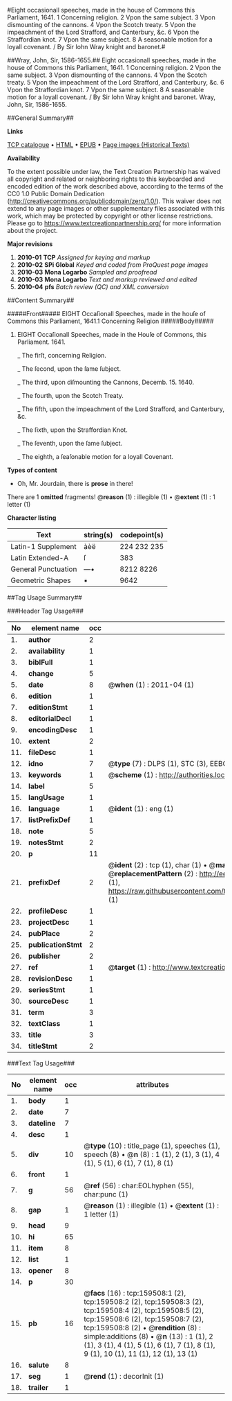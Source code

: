 #Eight occasionall speeches, made in the house of Commons this Parliament, 1641. 1 Concerning religion. 2 Vpon the same subject. 3 Vpon dismounting of the cannons. 4 Vpon the Scotch treaty. 5 Vpon the impeachment of the Lord Strafford, and Canterbury, &c. 6 Vpon the Straffordian knot. 7 Vpon the same subject. 8 A seasonable motion for a loyall covenant. / By Sir Iohn Wray knight and baronet.#

##Wray, John, Sir, 1586-1655.##
Eight occasionall speeches, made in the house of Commons this Parliament, 1641. 1 Concerning religion. 2 Vpon the same subject. 3 Vpon dismounting of the cannons. 4 Vpon the Scotch treaty. 5 Vpon the impeachment of the Lord Strafford, and Canterbury, &c. 6 Vpon the Straffordian knot. 7 Vpon the same subject. 8 A seasonable motion for a loyall covenant. / By Sir Iohn Wray knight and baronet.
Wray, John, Sir, 1586-1655.

##General Summary##

**Links**

[TCP catalogue](http://www.ota.ox.ac.uk/tcp/)  • 
[HTML](http://tei.it.ox.ac.uk/tcp/Texts-HTML/free/A96/A96962.html)  • 
[EPUB](http://tei.it.ox.ac.uk/tcp/Texts-EPUB/free/A96/A96962.epub) • 
[Page images (Historical Texts)](https://historicaltexts.jisc.ac.uk/eebo-99873066e)

**Availability**

To the extent possible under law, the Text Creation Partnership has waived all copyright and related or neighboring rights to this keyboarded and encoded edition of the work described above, according to the terms of the CC0 1.0 Public Domain Dedication (http://creativecommons.org/publicdomain/zero/1.0/). This waiver does not extend to any page images or other supplementary files associated with this work, which may be protected by copyright or other license restrictions. Please go to https://www.textcreationpartnership.org/ for more information about the project.

**Major revisions**

1. __2010-01__ __TCP__ *Assigned for keying and markup*
1. __2010-02__ __SPi Global__ *Keyed and coded from ProQuest page images*
1. __2010-03__ __Mona Logarbo__ *Sampled and proofread*
1. __2010-03__ __Mona Logarbo__ *Text and markup reviewed and edited*
1. __2010-04__ __pfs__ *Batch review (QC) and XML conversion*

##Content Summary##

#####Front#####
EIGHT Occaſionall Speeches, made in the houſe of Commons this Parliament, 1641.1 Concerning Religion
#####Body#####

1. EIGHT Occaſionall Speeches, made in the Houſe of Commons, this Parliament. 1641.

    _ The firſt, concerning Religion.

    _ The ſecond, upon the ſame ſubject.

    _ The third, upon diſmounting the Cannons, Decemb. 15. 1640.

    _ The fourth, upon the Scotch Treaty.

    _ The fifth, upon the impeachment of the Lord Strafford, and Canterbury, &c.

    _ The ſixth, upon the Straffordian Knot.

    _ The ſeventh, upon the ſame ſubject.

    _ The eighth, a ſeaſonable motion for a loyall Covenant.

**Types of content**

  * Oh, Mr. Jourdain, there is **prose** in there!

There are 1 **omitted** fragments! 
 @__reason__ (1) : illegible (1)  •  @__extent__ (1) : 1 letter (1)

**Character listing**


|Text|string(s)|codepoint(s)|
|---|---|---|
|Latin-1 Supplement|àèë|224 232 235|
|Latin Extended-A|ſ|383|
|General Punctuation|—•|8212 8226|
|Geometric Shapes|▪|9642|

##Tag Usage Summary##

###Header Tag Usage###

|No|element name|occ|attributes|
|---|---|---|---|
|1.|__author__|2||
|2.|__availability__|1||
|3.|__biblFull__|1||
|4.|__change__|5||
|5.|__date__|8| @__when__ (1) : 2011-04 (1)|
|6.|__edition__|1||
|7.|__editionStmt__|1||
|8.|__editorialDecl__|1||
|9.|__encodingDesc__|1||
|10.|__extent__|2||
|11.|__fileDesc__|1||
|12.|__idno__|7| @__type__ (7) : DLPS (1), STC (3), EEBO-CITATION (1), PROQUEST (1), VID (1)|
|13.|__keywords__|1| @__scheme__ (1) : http://authorities.loc.gov/ (1)|
|14.|__label__|5||
|15.|__langUsage__|1||
|16.|__language__|1| @__ident__ (1) : eng (1)|
|17.|__listPrefixDef__|1||
|18.|__note__|5||
|19.|__notesStmt__|2||
|20.|__p__|11||
|21.|__prefixDef__|2| @__ident__ (2) : tcp (1), char (1)  •  @__matchPattern__ (2) : ([0-9\-]+):([0-9IVX]+) (1), (.+) (1)  •  @__replacementPattern__ (2) : http://eebo.chadwyck.com/downloadtiff?vid=$1&page=$2 (1), https://raw.githubusercontent.com/textcreationpartnership/Texts/master/tcpchars.xml#$1 (1)|
|22.|__profileDesc__|1||
|23.|__projectDesc__|1||
|24.|__pubPlace__|2||
|25.|__publicationStmt__|2||
|26.|__publisher__|2||
|27.|__ref__|1| @__target__ (1) : http://www.textcreationpartnership.org/docs/. (1)|
|28.|__revisionDesc__|1||
|29.|__seriesStmt__|1||
|30.|__sourceDesc__|1||
|31.|__term__|3||
|32.|__textClass__|1||
|33.|__title__|3||
|34.|__titleStmt__|2||


###Text Tag Usage###

|No|element name|occ|attributes|
|---|---|---|---|
|1.|__body__|1||
|2.|__date__|7||
|3.|__dateline__|7||
|4.|__desc__|1||
|5.|__div__|10| @__type__ (10) : title_page (1), speeches (1), speech (8)  •  @__n__ (8) : 1 (1), 2 (1), 3 (1), 4 (1), 5 (1), 6 (1), 7 (1), 8 (1)|
|6.|__front__|1||
|7.|__g__|56| @__ref__ (56) : char:EOLhyphen (55), char:punc (1)|
|8.|__gap__|1| @__reason__ (1) : illegible (1)  •  @__extent__ (1) : 1 letter (1)|
|9.|__head__|9||
|10.|__hi__|65||
|11.|__item__|8||
|12.|__list__|1||
|13.|__opener__|8||
|14.|__p__|30||
|15.|__pb__|16| @__facs__ (16) : tcp:159508:1 (2), tcp:159508:2 (2), tcp:159508:3 (2), tcp:159508:4 (2), tcp:159508:5 (2), tcp:159508:6 (2), tcp:159508:7 (2), tcp:159508:8 (2)  •  @__rendition__ (8) : simple:additions (8)  •  @__n__ (13) : 1 (1), 2 (1), 3 (1), 4 (1), 5 (1), 6 (1), 7 (1), 8 (1), 9 (1), 10 (1), 11 (1), 12 (1), 13 (1)|
|16.|__salute__|8||
|17.|__seg__|1| @__rend__ (1) : decorInit (1)|
|18.|__trailer__|1||
